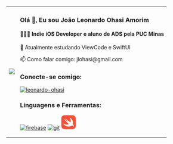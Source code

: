 <div align="center">
  <table>
    <tr>
      <td>
        <img src="https://developer.apple.com/develop/images/hero-lockup-large_2x.webp" width="400">
      </td>
      <td>
        <h3>Olá 👋, Eu sou João Leonardo Ohasi Amorim</h3>
        <h4>🏄🏽‍♂️ Indie iOS Developer e aluno de ADS pela PUC Minas</h4>
        <p>🌱 Atualmente estudando ViewCode e SwiftUI</p>
        <p>📫 Como falar comigo: jlohasi@gmail.com</p>
        <h3>Conecte-se comigo:</h3>
        <p>
          <a href="https://linkedin.com/in/leonardo-ohasi" target="blank"><img src="https://raw.githubusercontent.com/rahuldkjain/github-profile-readme-generator/master/src/images/icons/Social/linked-in-alt.svg" alt="leonardo-ohasi" height="30" width="40" /></a>
        </p>
        <h3>Linguagens e Ferramentas:</h3>
        <p>
          <a href="https://firebase.google.com/" target="_blank" rel="noreferrer"><img src="https://www.vectorlogo.zone/logos/firebase/firebase-icon.svg" alt="firebase" width="40" height="40" /></a>
          <a href="https://git-scm.com/" target="_blank" rel="noreferrer"><img src="https://www.vectorlogo.zone/logos/git-scm/git-scm-icon.svg" alt="git" width="40" height="40" /></a>
          <a href="https://developer.apple.com/swift/" target="_blank" rel="noreferrer"><img src="https://raw.githubusercontent.com/devicons/devicon/master/icons/swift/swift-original.svg" alt="swift" width="40" height="40" /></a>
        </p>
      </td>
    </tr>
  </table>
</div>




